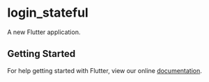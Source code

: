 # login_stateful

A new Flutter application.

## Getting Started

For help getting started with Flutter, view our online
[documentation](https://flutter.io/).
